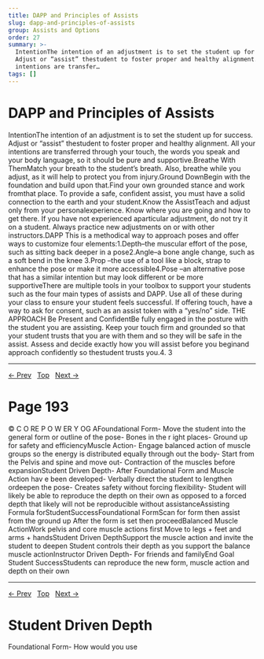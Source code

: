 ```yaml
---
title: DAPP and Principles of Assists
slug: dapp-and-principles-of-assists
group: Assists and Options
order: 27
summary: >-
  IntentionThe intention of an adjustment is to set the student up for success.
  Adjust or “assist” thestudent to foster proper and healthy alignment. All your
  intentions are transfer…
tags: []
---
```

# DAPP and Principles of Assists

IntentionThe intention of an adjustment is to set the student up for success. Adjust or “assist” thestudent to foster proper and healthy alignment. All your intentions are transferred through your touch, the words you speak and your body language, so it should be pure and supportive.Breathe With ThemMatch your breath to the student’s breath. Also, breathe while you adjust, as it will help to protect you from injury.Ground DownBegin with the foundation and build upon that.Find your own grounded stance and work fromthat place. To provide a safe, confident assist, you must have a solid connection to the earth and your student.Know the AssistTeach and adjust only from your personalexperience. Know where you are going and how to get there. If you have not experienced aparticular adjustment, do not try it on a student. Always practice new adjustments on or with other instructors.DAPP This is a methodical way to approach poses and offer ways to customize four elements:1.Depth–the muscular effort of the pose, such as sitting back deeper in a pose2.Angle–a bone angle change, such as a soft bend in the knee 3.Prop –the use of a tool like a block, strap to enhance the pose or make it more accessible4.Pose –an alternative pose that has a similar intention but may look different or be more supportiveThere are multiple tools in your toolbox to support your students such as the four main types of assists and DAPP. Use all of these during your class to ensure your student feels successful. If offering touch, have a way to ask for consent, such as an assist token with a “yes/no” side.
THE APPROACH Be Present and ConfidentBe fully engaged in the posture with the student you are assisting. Keep your touch firm and grounded so that your student trusts that you are with them and so they will be safe in the assist. Assess and decide exactly how you will assist before you beginand approach confidently so thestudent trusts you.4. 3

---
[← Prev](/pages/page-191.md) &nbsp; [Top](/index.md) &nbsp; [Next →](/pages/page-193.md)

# Page 193

© C O RE P O W ER Y OG AFoundational Form- Move the student into the general form or outline of the pose- Bones in the r ight places- Ground up for safety and efficiencyMuscle Action- Engage balanced action of muscle groups so the energy is distributed equally through out the body- Start from the Pelvis and spine and move out- Contraction of the muscles before expansionStudent Driven Depth- After Foundational Form and Muscle Action hav e been developed- Verbally direct the student to lengthen ordeepen the pose- Creates safety without forcing flexibility- Student will likely be able to reproduce the depth on their own as opposed to a forced depth that likely will not be reproducible without assistanceAssisting Formula forStudentSuccessFoundational FormScan for form then assist from the ground up After the form is set then proceedBalanced Muscle ActionWork pelvis and core muscle actions first Move to legs + feet and arms + handsStudent Driven DepthSupport the muscle action and invite the student to deepen Student controls their depth as you support the balance muscle actionInstructor Driven Depth- For friends and familyEnd Goal Student SuccessStudents can reproduce the new form, muscle action and depth on their own

---
[← Prev](/pages/page-192.md) &nbsp; [Top](/index.md) &nbsp; [Next →](/pages/page-194.md)

# Student Driven Depth

Foundational Form- How would you use
